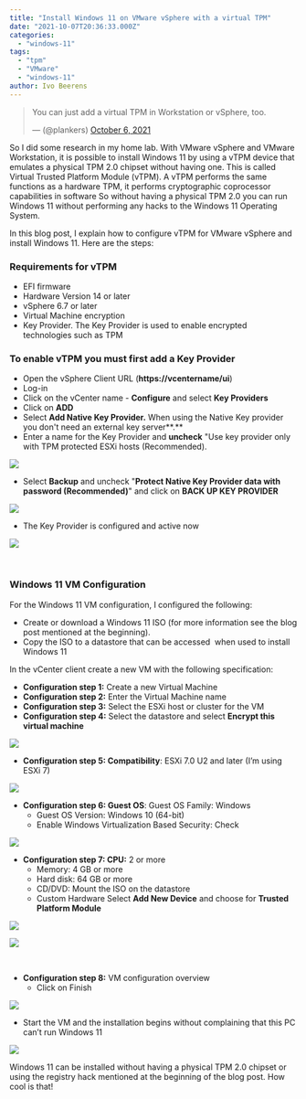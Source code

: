 ```yaml
---
title: "Install Windows 11 on VMware vSphere with a virtual TPM"
date: "2021-10-07T20:36:33.000Z"
categories: 
  - "windows-11"
tags: 
  - "tpm"
  - "VMware"
  - "windows-11"
author: Ivo Beerens
---
```


<blockquote class="twitter-tweet" data-partner="tweetdeck"><p dir="ltr" lang="en">You can just add a virtual TPM in Workstation or vSphere, too.</p>— (@plankers) <a href="https://twitter.com/plankers/status/1445789003761004546?ref_src=twsrc%5Etfw">October 6, 2021</a></blockquote>So I did some research in my home lab. With VMware vSphere and VMware Workstation, it is possible to install Windows 11 by using a vTPM device that emulates a physical TPM 2.0 chipset without having one. This is called Virtual Trusted Platform Module (vTPM). A vTPM performs the same functions as a hardware TPM, it performs cryptographic coprocessor capabilities in software So without having a physical TPM 2.0 you can run Windows 11 without performing any hacks to the Windows 11 Operating System.

In this blog post, I explain how to configure vTPM for VMware vSphere and install Windows 11. Here are the steps:

### **Requirements for vTPM**

- EFI firmware
- Hardware Version 14 or later
- vSphere 6.7 or later
- Virtual Machine encryption
- Key Provider. The Key Provider is used to enable encrypted technologies such as TPM

### To enable vTPM you must first add a Key Provider

- Open the vSphere Client URL (**https://vcentername/ui**)
- Log-in
- Click on the vCenter name - **Configure** and select **Key Providers**
- Click on **ADD**
- Select **Add Native Key Provider.** When using the Native Key provider you don't need an external key server**.**
- Enter a name for the Key Provider and **uncheck** "Use key provider only with TPM protected ESXi hosts (Recommended).

[![](images/1-1-300x143.jpg)](images/1-1.jpg)

- Select **Backup** and uncheck "**Protect Native Key Provider data with password (Recommended)**" and click on **BACK UP KEY PROVIDER**

[![](images/2-1-300x199.jpg)](images/2-1.jpg)

- The Key Provider is configured and active now

[![](images/3-1-300x208.jpg)](images/3-1.jpg)

 

### **Windows 11 VM Configuration**

For the Windows 11 VM configuration, I configured the following:

- Create or download a Windows 11 ISO (for more information see the blog post mentioned at the beginning).
- Copy the ISO to a datastore that can be accessed  when used to install Windows 11

In the vCenter client create a new VM with the following specification:

- **Configuration step 1:** Create a new Virtual Machine
- **Configuration step 2:** Enter the Virtual Machine name
- **Configuration step 3:** Select the ESXi host or cluster for the VM
- **Configuration step 4:** Select the datastore and select **Encrypt this virtual machine**

[![](images/VMEncrypt-300x198.jpg)](images/VMEncrypt.jpg)

- **Configuration step 5: Compatibility**: ESXi 7.0 U2 and later (I’m using ESXi 7)

[![](images/VMGuestOS-300x197.jpg)](images/VMGuestOS.jpg)

- **Configuration step 6: Guest OS**: Guest OS Family: Windows
    - Guest OS Version: Windows 10 (64-bit)
    - Enable Windows Virtualization Based Security: Check

[![](images/VMGuestOS-300x197.jpg)](images/VMGuestOS.jpg)

- **Configuration step 7: CPU:** 2 or more
    - Memory: 4 GB or more
    - Hard disk: 64 GB or more
    - CD/DVD: Mount the ISO on the datastore
    - Custom Hardware Select **Add New Device** and choose for **Trusted Platform Module**

[![](images/VMADDTPM-300x241.jpg)](images/VMADDTPM.jpg)

[![](images/VMTOM-300x245.jpg)](images/VMTOM.jpg)

 

- **Configuration step 8:** VM configuration overview
    - Click on Finish

[![](images/VMoverview-300x265.jpg)](images/VMoverview.jpg)

- Start the VM and the installation begins without complaining that this PC can’t run Windows 11

[![](images/VM-Boot-300x232.jpg)](images/VM-Boot.jpg)

Windows 11 can be installed without having a physical TPM 2.0 chipset or using the registry hack mentioned at the beginning of the blog post. How cool is that!



